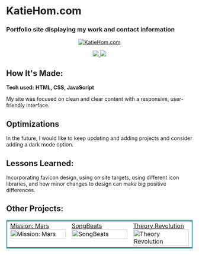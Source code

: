 # KatieHom.com

### Portfolio site displaying my work and contact information

<p align="center">
  <a href="https://katiehom.netlify.app/" target="_blank">
    <img src="https://user-images.githubusercontent.com/52755177/180629038-d72d6efb-8180-4b1f-b6cb-72c5c85a69d8.gif" alt="KatieHom.com"/>
  </a>
</p>

<p align="center">
  <a href="https://github.com/katiehom/katie-hom" target="_blank">
    <img src="https://img.shields.io/static/v1?label=|&message=REPO&color=1f1591&style=plastic&logo=github&logo-color=white"/>
  </a>  
  <a href="https://katiehom.netlify.app/" target="_blank">
    <img src="https://img.shields.io/static/v1?label=|&message=WEBSITE&color=c90c64&style=plastic&logo=netlify&logo-color=white"/>
  </a>
</p>


## How It's Made:

**Tech used:** <strong>HTML, CSS, JavaScript</strong>

My site was focused on clean and clear content with a responsive, user-friendly interface.

## Optimizations
In the future, I would like to keep updating and adding projects and consider adding a dark mode option. 

## Lessons Learned:

Incorporating favicon design, using on site targets, using different icon libraries, and how minor changes to design can make big positive differences.


## Other Projects:

<table bordercolor="#66b2b2">
  
  <tr>
   <td width="33.3%" valign="top">
      <a target="_blank" href="https://github.com/katiehom/mission-mars">Mission: Mars</a>
        <br />
        <a target="_blank" href="https://github.com/katiehom/mission-mars">
          <img src="https://user-images.githubusercontent.com/52755177/180624037-5bc3db14-096c-49bb-bc35-8c0ba09952c3.gif" width="100%" alt="Mission: Mars"/>
        </a>
    </td>
    <td width="33.3%" valign="top">
<a target="_blank" href="https://github.com/katiehom/song-beats">SongBeats</a>
      <br />
        <a target="_blank" href="https://github.com/katiehom/song-beats">
          <img src="https://user-images.githubusercontent.com/52755177/180623807-00ca6c55-c02a-4bbd-acbc-5f619191dff3.gif" width="100%" alt="SongBeats"/>
        </a>
    </td>
    <td width="33.3%"  style="align:center;" valign="top">
      <a target="_blank" href="https://theoryrevolution.com">Theory Revolution</a>
        <br />
      <a target="_blank" href="https://github.com/katiehom/theoryrevolution">
         <img src="https://user-images.githubusercontent.com/52755177/180623890-6179f79a-82f7-4336-bf2f-adaedaa1eb44.gif" width="100%" alt="Theory Revolution"/>
      </a>
    </td>
  </tr>
</table>
